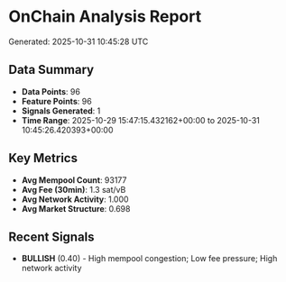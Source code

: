 # OnChain Analysis Report
Generated: 2025-10-31 10:45:28 UTC

## Data Summary
- **Data Points**: 96
- **Feature Points**: 96
- **Signals Generated**: 1
- **Time Range**: 2025-10-29 15:47:15.432162+00:00 to 2025-10-31 10:45:26.420393+00:00

## Key Metrics
- **Avg Mempool Count**: 93177
- **Avg Fee (30min)**: 1.3 sat/vB
- **Avg Network Activity**: 1.000
- **Avg Market Structure**: 0.698

## Recent Signals
- **BULLISH** (0.40) - High mempool congestion; Low fee pressure; High network activity
